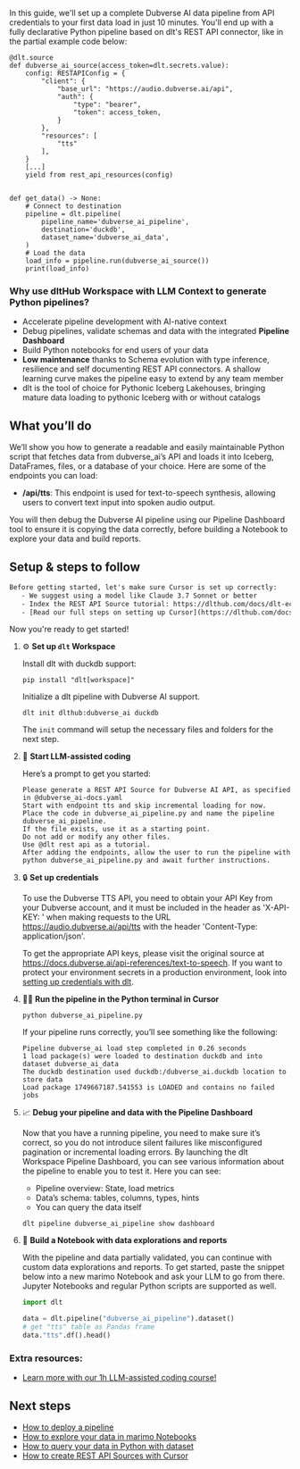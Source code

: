 In this guide, we'll set up a complete Dubverse AI data pipeline from API credentials to your first data load in just 10 minutes. You'll end up with a fully declarative Python pipeline based on dlt's REST API connector, like in the partial example code below:

```python-outcome
@dlt.source
def dubverse_ai_source(access_token=dlt.secrets.value):
    config: RESTAPIConfig = {
        "client": {
            "base_url": "https://audio.dubverse.ai/api",
            "auth": {
                "type": "bearer",
                "token": access_token,
            }
        },
        "resources": [
            "tts"
        ],
    }
    [...]
    yield from rest_api_resources(config)


def get_data() -> None:
    # Connect to destination
    pipeline = dlt.pipeline(
        pipeline_name='dubverse_ai_pipeline',
        destination='duckdb',
        dataset_name='dubverse_ai_data', 
    )
    # Load the data
    load_info = pipeline.run(dubverse_ai_source())
    print(load_info) 
```

### Why use dltHub Workspace with LLM Context to generate Python pipelines?

- Accelerate pipeline development with AI-native context
- Debug pipelines, validate schemas and data with the integrated **Pipeline Dashboard**
- Build Python notebooks for end users of your data
- **Low maintenance** thanks to Schema evolution with type inference, resilience and self documenting REST API connectors. A shallow learning curve makes the pipeline easy to extend by any team member
- dlt is the tool of choice for Pythonic Iceberg Lakehouses, bringing mature data loading to pythonic Iceberg with or without catalogs

## What you’ll do

We’ll show you how to generate a readable and easily maintainable Python script that fetches data from dubverse_ai’s API and loads it into Iceberg, DataFrames, files, or a database of your choice. Here are some of the endpoints you can load:

- **/api/tts**: This endpoint is used for text-to-speech synthesis, allowing users to convert text input into spoken audio output.

You will then debug the Dubverse AI pipeline using our Pipeline Dashboard tool to ensure it is copying the data correctly, before building a Notebook to explore your data and build reports.

## Setup & steps to follow

```default
Before getting started, let's make sure Cursor is set up correctly:
   - We suggest using a model like Claude 3.7 Sonnet or better
   - Index the REST API Source tutorial: https://dlthub.com/docs/dlt-ecosystem/verified-sources/rest_api/ and add it to context as **@dlt rest api**
   - [Read our full steps on setting up Cursor](https://dlthub.com/docs/dlt-ecosystem/llm-tooling/cursor-restapi#23-configuring-cursor-with-documentation)
```

Now you're ready to get started!

1. ⚙️ **Set up `dlt` Workspace**
    
    Install dlt with duckdb support:
    ```shell
    pip install "dlt[workspace]"
    ```

    Initialize a dlt pipeline with Dubverse AI support.
    ```shell
    dlt init dlthub:dubverse_ai duckdb
    ```

    The `init` command will setup the necessary files and folders for the next step.
    
2. 🤠 **Start LLM-assisted coding**
    
    Here’s a prompt to get you started:
    
    ```prompt
    Please generate a REST API Source for Dubverse AI API, as specified in @dubverse_ai-docs.yaml 
    Start with endpoint tts and skip incremental loading for now. 
    Place the code in dubverse_ai_pipeline.py and name the pipeline dubverse_ai_pipeline. 
    If the file exists, use it as a starting point. 
    Do not add or modify any other files. 
    Use @dlt rest api as a tutorial. 
    After adding the endpoints, allow the user to run the pipeline with python dubverse_ai_pipeline.py and await further instructions.
    ```

    
3. 🔒 **Set up credentials** 
    
    To use the Dubverse TTS API, you need to obtain your API Key from your Dubverse account, and it must be included in the header as 'X-API-KEY: <x-api-key>' when making requests to the URL https://audio.dubverse.ai/api/tts with the header 'Content-Type: application/json'.
    
    To get the appropriate API keys, please visit the original source at https://docs.dubverse.ai/api-references/text-to-speech.
    If you want to protect your environment secrets in a production environment, look into [setting up credentials with dlt](https://dlthub.com/docs/walkthroughs/add_credentials).
    
4. 🏃‍♀️ **Run the pipeline in the Python terminal in Cursor**
    
    ```shell
    python dubverse_ai_pipeline.py
    ```
    
    If your pipeline runs correctly, you’ll see something like the following:
    
    ```shell
    Pipeline dubverse_ai load step completed in 0.26 seconds
    1 load package(s) were loaded to destination duckdb and into dataset dubverse_ai_data
    The duckdb destination used duckdb:/dubverse_ai.duckdb location to store data
    Load package 1749667187.541553 is LOADED and contains no failed jobs
    ```
    
5. 📈 **Debug your pipeline and data with the Pipeline Dashboard**

    Now that you have a running pipeline, you need to make sure it’s correct, so you do not introduce silent failures like misconfigured pagination or incremental loading errors. By launching the dlt Workspace Pipeline Dashboard, you can see various information about the pipeline to enable you to test it. Here you can see:
    - Pipeline overview: State, load metrics
    - Data’s schema: tables, columns, types, hints
    - You can query the data itself
    
    ```shell
    dlt pipeline dubverse_ai_pipeline show dashboard
    ```
    
6. 🐍 **Build a Notebook with data explorations and reports**

    With the pipeline and data partially validated, you can continue with custom data explorations and reports. To get started, paste the snippet below into a new marimo Notebook and ask your LLM to go from there. Jupyter Notebooks and regular Python scripts are supported as well.

    
    ```python
    import dlt

   data = dlt.pipeline("dubverse_ai_pipeline").dataset()
   # get "tts" table as Pandas frame
   data."tts".df().head()
    ```

### Extra resources:

- [Learn more with our 1h LLM-assisted coding course!](https://www.youtube.com/watch?v=GGid70rnJuM)

## Next steps

- [How to deploy a pipeline](https://dlthub.com/docs/walkthroughs/deploy-a-pipeline)
- [How to explore your data in marimo Notebooks](https://dlthub.com/docs/general-usage/dataset-access/marimo)
- [How to query your data in Python with dataset](https://dlthub.com/docs/general-usage/dataset-access/dataset)
- [How to create REST API Sources with Cursor](https://dlthub.com/docs/dlt-ecosystem/llm-tooling/cursor-restapi)
